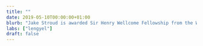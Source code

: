 ```yaml
---
title: ""
date: 2019-05-10T00:00:00+01:00
blurb: "Jake Stroud is awarded Sir Henry Wellcome Fellowship from the Wellcome Trust"
labs: ["lengyel"]
draft: false
---
```

